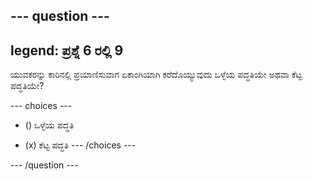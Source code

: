 --- question ---
---
legend: ಪ್ರಶ್ನೆ 6 ರಲ್ಲಿ 9
---

ಯುವಕರನ್ನು ಕಾರಿನಲ್ಲಿ ಪ್ರಯಾಣಿಸುವಾಗ ಏಕಾಂಗಿಯಾಗಿ ಕರೆದೊಯ್ಯುವುದು ಒಳ್ಳೆಯ ಪದ್ಧತಿಯೇ ಅಥವಾ ಕೆಟ್ಟ ಪದ್ಧತಿಯೇ?

--- choices ---
- () ಒಳ್ಳೆಯ ಪದ್ಧತಿ

- (x) ಕೆಟ್ಟ ಪದ್ಧತಿ --- /choices ---

--- /question ---
